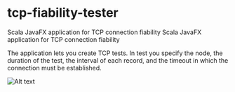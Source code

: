 # tcp-fiability-tester
Scala JavaFX application for TCP connection fiability
Scala JavaFX application for TCP connection fiability

The application lets you create TCP tests. In test you specify the node, the duration of the test, the interval of each record, and the timeout in which the connection must be established.

![Alt text](https://ibin.co/3SJabwtNElgm.jpg "Create test")
